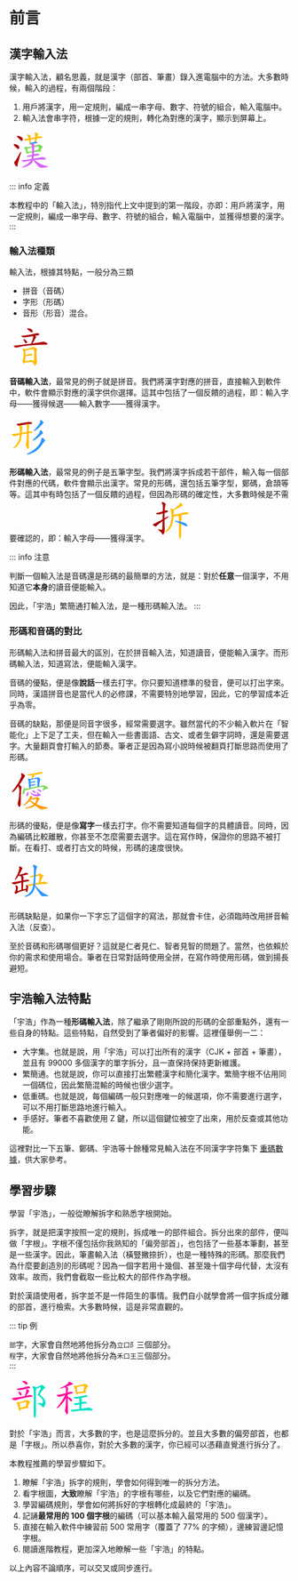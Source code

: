 # 前言

## 漢字輸入法

漢字輸入法，顧名思義，就是漢字（部首、筆畫）錄入進電腦中的方法。大多數時候，輸入的過程，有兩個階段：

1. 用戶將漢字，用一定規則，編成一串字母、數字、符號的組合，輸入電腦中。
2. 輸入法會串字符，根據一定的規則，轉化為對應的漢字，顯示到屏幕上。

<svg style="width: 75px; height: 75px; margin-right: 5px;"><g transform="translate(0, 65.91796875) scale(0.0732421875, -0.0732421875)"><path d="M 226 723 Q 251 699 277 672 Q 292 656 310 657 Q 323 658 328 673 Q 334 689 324 724 Q 318 743 287 758 Q 209 788 196 779 Q 190 775 192 760 Q 196 747 226 723 Z" style="fill: rgb(174, 1, 1);"></path><path d="M 128 533 Q 176 478 215 457 Q 231 454 242 469 Q 249 482 247 502 Q 235 550 145 575 Q 144 576 143 576 Q 124 580 114 577 Q 107 576 109 562 Q 110 549 128 533 Z" style="fill: rgb(174, 1, 1);"></path><path d="M 130 145 Q 117 141 121 123 Q 143 44 177 30 Q 184 23 195 26 Q 202 29 203 55 Q 204 94 287 359 Q 293 375 292 382 Q 291 392 281 385 Q 269 376 167 189 Q 157 167 130 145 Z" style="fill: rgb(174, 1, 1);"></path><path d="M 683 712 Q 744 722 798 728 Q 808 727 817 739 Q 818 749 796 760 Q 766 782 693 758 L 633 743 Q 624 743 525 721 L 477 715 Q 429 712 376 703 Q 349 700 370 683 Q 398 659 438 668 Q 459 674 485 677 L 526 685 Q 572 695 631 704 L 683 712 Z" style="fill: rgb(255, 189, 5);"></path><path d="M 525 721 Q 525 787 521 791 Q 520 792 519 792 Q 506 802 481 809 Q 462 813 445 804 Q 436 797 449 785 Q 465 761 477 715 L 485 677 Q 501 575 509 560 Q 516 551 522 558 Q 525 562 528 572 L 530 610 Q 529 625 528 638 Q 527 663 526 685 L 525 721 Z" style="fill: rgb(255, 189, 5);"></path><path d="M 664 635 Q 673 675 683 712 L 693 758 Q 694 762 696 767 Q 696 771 713 811 Q 717 820 701 836 Q 671 857 650 864 Q 637 868 628 862 Q 621 856 626 842 Q 636 823 636 809 Q 635 778 633 743 L 631 704 Q 627 670 623 633 C 620 603 657 606 664 635 Z" style="fill: rgb(255, 189, 5);"></path><path d="M 581 586 Q 615 593 685 599 Q 695 600 696 609 Q 697 616 668 634 Q 667 635 664 635 L 623 633 Q 571 618 530 610 C 478 600 506 571 581 586 Z" style="fill: rgb(44, 150, 255);"></path><path d="M 435 498 Q 431 507 385 511 Q 373 514 371 508 Q 365 502 374 488 Q 399 446 418 376 Q 422 355 436 342 Q 454 323 458 337 Q 459 344 460 355 L 456 385 Q 444 440 441 466 L 435 498 Z" style="fill: rgb(125, 218, 88);"></path><path d="M 767 433 Q 788 475 813 488 Q 831 504 817 522 Q 802 535 753 562 Q 737 569 715 563 Q 666 544 618 531 L 559 517 Q 498 507 435 498 C 405 494 412 459 441 466 Q 448 467 459 471 Q 508 481 560 491 L 613 501 Q 649 508 685 516 Q 713 523 726 511 Q 732 505 729 492 Q 722 461 713 435 C 704 406 753 407 767 433 Z" style="fill: rgb(125, 218, 88);"></path><path d="M 610 379 Q 682 391 780 400 Q 790 401 792 409 Q 792 416 767 433 C 752 444 742 441 713 435 Q 658 423 610 412 L 562 402 Q 505 393 456 385 C 426 380 430 355 460 355 Q 466 354 476 356 Q 510 365 561 372 L 610 379 Z" style="fill: rgb(125, 218, 88);"></path><path d="M 604 282 Q 668 294 725 302 Q 750 306 741 320 Q 731 336 703 341 Q 667 345 607 325 L 558 314 Q 494 301 436 286 Q 418 282 440 266 Q 452 257 555 274 L 604 282 Z" style="fill: rgb(216, 99, 249);"></path><path d="M 623 185 Q 708 195 831 197 Q 892 194 900 206 Q 904 216 888 230 Q 837 266 801 258 Q 725 240 594 219 L 545 211 Q 436 195 312 178 Q 291 175 307 159 Q 320 146 338 141 Q 359 137 374 141 Q 447 162 530 172 L 586 181 L 588 181 L 623 185 Z" style="fill: rgb(216, 99, 249);"></path><path d="M 594 219 Q 600 250 604 282 L 607 325 Q 608 353 610 379 L 610 412 Q 610 437 610 459 Q 610 480 613 501 L 618 531 Q 619 538 623 547 Q 627 559 619 565 Q 604 577 581 586 C 554 599 509 595 528 572 Q 555 545 559 517 L 560 491 Q 561 445 562 402 L 561 372 Q 560 342 558 314 L 555 274 Q 554 267 553 257 Q 552 233 545 211 L 530 172 Q 482 97 402 57 Q 368 41 318 20 Q 306 16 302 13 Q 298 9 312 5 Q 405 -1 524 80 Q 539 92 551 106 Q 575 137 586 181 L 594 219 Z" style="fill: rgb(216, 99, 249);"></path><path d="M 588 181 Q 589 180 591 178 Q 720 13 757 2 Q 808 -16 932 8 Q 951 9 953 15 Q 954 22 940 28 Q 760 86 698 130 Q 653 158 623 185 C 600 205 569 204 588 181 Z" style="fill: rgb(216, 99, 249);"></path></g></svg>

::: info 定義

本教程中的「輸入法」，特別指代上文中提到的第一階段，亦即：用戶將漢字，用一定規則，編成一串字母、數字、符號的組合，輸入電腦中，並獲得想要的漢字。
:::

### 輸入法種類

輸入法，根據其特點，一般分為三類

- 拼音（音碼）
- 字形（形碼）
- 音形（形音）混合。

<svg style="width: 75px; height: 75px; margin-right: 5px;"><g transform="translate(0, 65.91796875) scale(0.0732421875, -0.0732421875)"><path d="M 477 795 Q 502 776 527 752 Q 542 740 558 742 Q 568 743 573 756 Q 577 772 566 801 Q 554 831 470 843 Q 454 846 448 843 Q 444 839 445 826 Q 449 816 477 795 Z" style="fill: rgb(174, 1, 1);"></path><path d="M 636 659 Q 648 662 664 664 Q 724 676 733 683 Q 743 690 739 700 Q 732 712 702 721 Q 675 727 566 697 Q 422 667 320 661 Q 283 657 308 638 Q 353 611 407 622 Q 495 637 589 651 L 636 659 Z" style="fill: rgb(174, 1, 1);"></path><path d="M 357 544 Q 384 490 407 474 Q 417 470 428 478 Q 435 487 437 500 Q 434 536 375 572 Q 363 579 354 578 Q 350 578 349 568 Q 348 558 357 544 Z" style="fill: rgb(174, 1, 1);"></path><path d="M 570 471 Q 612 540 625 567 Q 635 588 654 613 Q 667 625 660 635 Q 653 647 636 659 C 612 677 584 681 589 651 Q 598 618 544 487 Q 540 477 537 466 C 529 437 554 445 570 471 Z" style="fill: rgb(174, 1, 1);"></path><path d="M 537 466 Q 524 466 511 463 Q 333 441 122 416 Q 98 415 116 395 Q 152 362 192 372 Q 444 441 912 442 Q 934 442 939 452 Q 946 465 927 480 Q 861 529 800 509 Q 706 491 570 471 L 537 466 Z" style="fill: rgb(174, 1, 1);"></path><path d="M 385 329 Q 367 347 335 344 Q 322 340 328 328 Q 373 243 338 87 Q 313 23 347 -16 Q 354 -29 364 -23 Q 371 -16 379 3 L 389 35 Q 395 68 396 159 L 396 188 Q 397 273 399 296 C 400 317 400 317 385 329 Z" style="fill: rgb(255, 189, 5);"></path><path d="M 563 16 Q 591 -21 612 -55 Q 622 -74 632 -73 Q 648 -72 665 -38 Q 683 -1 680 46 Q 673 122 667 261 Q 666 292 682 314 Q 692 327 682 337 Q 664 356 612 380 Q 594 389 579 380 Q 513 350 385 329 C 355 324 370 290 399 296 Q 582 332 592 329 Q 595 328 599 325 Q 626 298 608 50 Q 604 37 594 37 C 573 16 559 22 563 16 Z" style="fill: rgb(255, 189, 5);"></path><path d="M 396 159 Q 400 159 405 159 Q 487 171 550 178 Q 574 182 565 196 Q 555 212 527 216 Q 500 220 396 188 C 367 179 366 159 396 159 Z" style="fill: rgb(255, 189, 5);"></path><path d="M 379 3 Q 389 -1 403 2 Q 455 12 563 16 C 593 17 614 18 594 37 Q 587 44 570 57 Q 554 66 523 59 Q 450 44 389 35 C 359 31 350 11 379 3 Z" style="fill: rgb(255, 189, 5);"></path></g></svg>

**音碼輸入法**，最常見的例子就是拼音。我們將漢字對應的拼音，直接輸入到軟件中，軟件會顯示對應的漢字供你選擇。這其中包括了一個反饋的過程，即：輸入字母——獲得候選——輸入數字——獲得漢字。

<svg style="width: 75px; height: 75px; margin-right: 5px;"><g transform="translate(0, 65.91796875) scale(0.0732421875, -0.0732421875)"><path d="M 459 712 Q 504 719 543 723 Q 555 722 564 735 Q 565 748 541 759 Q 504 781 445 764 Q 255 731 197 723 Q 166 719 190 700 Q 212 681 234 676 L 266 680 Q 330 695 417 707 L 459 712 Z" style="fill: rgb(174, 1, 1);"></path><path d="M 479 490 Q 516 496 559 499 Q 575 500 577 508 Q 578 521 560 531 Q 530 546 480 534 L 433 525 Q 360 512 310 502 L 260 494 Q 142 479 79 476 Q 66 475 62 467 Q 58 457 74 443 Q 116 413 157 425 Q 209 441 257 451 L 306 462 Q 349 474 432 484 L 479 490 Z" style="fill: rgb(255, 189, 5);"></path><path d="M 234 676 Q 234 672 242 660 Q 264 620 260 494 L 257 451 Q 257 333 180 221 Q 146 178 111 146 Q 98 133 94 128 Q 93 121 104 121 Q 170 128 255 259 Q 261 272 268 285 Q 293 348 306 462 L 310 502 Q 316 616 320 636 Q 326 655 306 665 Q 281 677 266 680 C 237 689 226 692 234 676 Z" style="fill: rgb(255, 189, 5);"></path><path d="M 432 484 Q 431 469 431 452 Q 424 262 409 224 Q 400 182 436 130 Q 448 111 456 105 Q 469 104 474 118 Q 487 152 483 184 Q 479 350 479 490 L 480 534 Q 481 633 489 673 Q 490 686 484 693 Q 471 705 459 712 C 434 729 406 735 417 707 L 418 706 Q 436 676 433 525 L 432 484 Z" style="fill: rgb(255, 189, 5);"></path><path d="M 760 794 Q 772 761 697 662 Q 661 617 614 568 Q 604 561 600 554 Q 596 544 609 545 Q 669 551 798 697 Q 817 722 834 732 Q 844 741 841 755 Q 838 768 814 793 Q 792 814 773 816 Q 755 816 760 794 Z" style="fill: rgb(44, 150, 255);"></path><path d="M 754 548 Q 761 514 677 421 Q 637 379 584 335 Q 574 328 570 322 Q 564 312 578 312 Q 629 312 774 443 Q 801 471 820 481 Q 830 488 829 503 Q 828 515 807 542 Q 786 564 769 567 Q 751 568 754 548 Z" style="fill: rgb(44, 150, 255);"></path><path d="M 793 359 Q 778 208 604 85 Q 601 84 598 81 Q 550 44 436 -16 Q 426 -23 432 -28 Q 439 -32 454 -30 Q 530 -15 599 21 Q 719 76 831 245 Q 850 272 873 296 Q 885 305 880 318 Q 876 331 845 359 Q 823 378 811 378 Q 795 377 793 359 Z" style="fill: rgb(44, 150, 255);"></path></g></svg>

**形碼輸入法**，最常見的例子是五筆字型。我們將漢字拆成若干部件，輸入每一個部件對應的代碼，軟件會顯示出漢字。常見的形碼，還包括五筆字型，鄭碼，倉頡等等。這其中有時包括了一個反饋的過程，但因為形碼的確定性，大多數時候是不需要確認的，即：輸入字母——獲得漢字。
<svg style="width: 75px; height: 75px; margin-right: 5px;"><g transform="translate(0, 65.91796875) scale(0.0732421875, -0.0732421875)"><path d="M 330 568 Q 349 575 371 580 Q 404 590 409 595 Q 418 604 412 612 Q 405 624 374 629 Q 352 632 333 626 L 284 606 Q 200 578 135 567 Q 98 558 126 543 Q 174 522 226 539 Q 254 546 283 554 L 330 568 Z" style="fill: rgb(174, 1, 1);"></path><path d="M 278 364 Q 277 285 275 186 Q 274 164 261 156 Q 254 150 196 163 Q 165 175 167 165 Q 168 158 187 143 Q 244 95 258 69 Q 274 38 288 36 Q 301 35 316 68 Q 334 111 333 182 Q 327 291 327 399 L 327 435 Q 326 502 330 568 L 333 626 Q 333 708 352 770 Q 368 798 316 821 Q 285 840 265 833 Q 249 827 263 805 Q 284 778 285 746 Q 286 730 284 606 L 283 554 Q 282 493 279 410 L 278 364 Z" style="fill: rgb(174, 1, 1);"></path><path d="M 327 399 Q 360 424 393 444 Q 417 457 428 472 Q 435 485 424 485 Q 411 485 327 435 L 279 410 Q 194 367 117 323 Q 83 304 58 298 Q 45 294 43 285 Q 42 275 55 261 Q 74 245 97 236 Q 113 230 124 242 Q 181 300 278 364 L 327 399 Z" style="fill: rgb(174, 1, 1);"></path><path d="M 560 637 Q 758 736 762 737 Q 784 744 777 762 Q 767 781 744 799 Q 723 815 710 815 Q 697 816 699 802 Q 700 774 620 710 Q 586 683 548 653 C 524 634 533 624 560 637 Z" style="fill: rgb(255, 189, 5);"></path><path d="M 554 517 Q 557 610 560 625 Q 561 632 560 637 C 561 647 561 647 548 653 Q 547 654 544 656 Q 493 678 478 675 Q 459 671 475 649 Q 508 598 494 390 Q 487 336 462 272 Q 441 214 389 156 Q 346 113 341 104 Q 340 97 352 98 Q 388 98 457 174 Q 545 277 552 484 L 554 517 Z" style="fill: rgb(255, 189, 5);"></path><path d="M 726 515 Q 823 527 923 541 Q 924 544 926 545 Q 930 555 914 567 Q 860 600 803 578 Q 725 557 554 517 C 525 510 522 489 552 484 Q 579 478 597 483 Q 625 495 664 502 L 726 515 Z" style="fill: rgb(255, 189, 5);"></path><path d="M 741 347 Q 742 375 743 404 Q 744 437 753 477 Q 756 496 742 505 Q 733 511 726 515 C 701 531 651 529 664 502 Q 683 477 684 366 Q 684 363 684 360 L 684 319 Q 677 -38 698 -69 Q 704 -76 711 -74 Q 726 -64 733 -5 Q 740 62 740 129 Q 737 171 740 295 L 741 347 Z" style="fill: rgb(255, 189, 5);"></path><path d="M 740 295 Q 792 273 848 245 Q 866 235 878 235 Q 885 236 888 247 Q 894 260 872 289 Q 851 322 741 347 L 684 360 Q 623 375 585 379 Q 578 380 579 371 Q 583 361 593 356 Q 636 340 684 319 L 740 295 Z" style="fill: rgb(44, 150, 255);"></path></g></svg>

::: info 注意

判斷一個輸入法是音碼還是形碼的最簡單的方法，就是：對於**任意**一個漢字，不用知道它**本身**的讀音便能輸入。

因此，「宇浩」繁簡通打輸入法，是一種形碼輸入法。
:::

### 形碼和音碼的對比

形碼輸入法和拼音最大的區別，在於拼音輸入法，知道讀音，便能輸入漢字。而形碼輸入法，知道寫法，便能輸入漢字。

音碼的優點，便是像**說話**一樣去打字。你只要知道標準的發音，便可以打出字來。同時，漢語拼音也是當代人的必修課，不需要特別地學習，因此，它的學習成本近乎為零。

音碼的缺點，那便是同音字很多，經常需要選字。雖然當代的不少輸入軟片在「智能化」上下足了工夫，但在輸入一些書面語、古文、或者生僻字詞時，還是需要選字。大量翻頁會打輸入的節奏。筆者正是因為寫小說時候被翻頁打斷思路而使用了形碼。

<svg style="width: 75px; height: 75px; margin-right: 5px;"><g transform="translate(0, 65.91796875) scale(0.0732421875, -0.0732421875)"><path d="M 250 541 Q 289 596 331 665 Q 356 714 380 737 Q 390 749 384 763 Q 380 776 350 799 Q 322 818 301 817 Q 282 816 291 792 Q 306 761 294 734 Q 260 643 204 557 Q 152 475 78 384 Q 68 374 66 367 Q 62 355 77 358 Q 119 368 212 492 Q 216 499 223 506 L 250 541 Z" style="fill: rgb(174, 1, 1);"></path><path d="M 223 506 Q 247 445 247 387 Q 237 225 236 218 Q 226 160 210 99 Q 200 54 234 3 Q 235 3 237 0 Q 255 -16 267 11 Q 282 51 281 98 Q 285 390 297 456 Q 304 483 295 494 Q 253 539 250 541 C 229 562 213 534 223 506 Z" style="fill: rgb(174, 1, 1);"></path><path d="M 604 778 Q 677 791 757 803 Q 809 813 818 820 Q 825 826 822 834 Q 816 844 792 852 Q 768 858 665 829 Q 562 805 457 799 Q 426 795 447 780 Q 478 759 547 770 Q 556 771 567 772 L 604 778 Z" style="fill: rgb(255, 189, 5);"></path><path d="M 562 687 Q 598 726 613 738 Q 626 745 621 755 Q 617 765 604 778 C 583 800 568 802 567 772 Q 567 753 549 710 Q 539 695 537 684 Q 536 684 536 683 C 524 656 542 665 562 687 Z" style="fill: rgb(255, 189, 5);"></path><path d="M 503 680 Q 493 689 481 693 Q 471 694 464 691 Q 457 687 460 679 Q 472 658 480 576 Q 481 533 489 457 C 492 427 527 434 526 464 Q 525 488 525 509 L 525 530 Q 524 557 524 581 L 524 604 Q 524 628 525 654 C 525 662 525 662 503 680 Z" style="fill: rgb(44, 150, 255);"></path><path d="M 736 501 Q 748 642 762 658 Q 772 671 762 685 Q 753 695 712 721 Q 702 728 613 700 Q 589 696 562 687 L 536 683 Q 520 682 503 680 C 473 677 496 647 525 654 Q 627 679 668 684 Q 684 687 690 681 Q 693 675 690 493 C 690 463 733 471 736 501 Z" style="fill: rgb(44, 150, 255);"></path><path d="M 524 581 Q 524 582 527 582 Q 585 594 630 601 Q 648 605 641 614 Q 632 624 612 628 Q 582 631 524 604 C 497 591 495 572 524 581 Z" style="fill: rgb(44, 150, 255);"></path><path d="M 525 509 Q 528 509 534 510 Q 592 522 634 529 Q 652 533 645 542 Q 636 552 616 556 Q 597 557 525 530 C 497 520 495 507 525 509 Z" style="fill: rgb(44, 150, 255);"></path><path d="M 391 440 L 391 441 Q 379 457 369 464 Q 353 473 355 452 Q 364 422 326 369 Q 316 351 340 310 Q 358 294 366 315 Q 369 321 391 408 L 391 440 Z" style="fill: rgb(125, 218, 88);"></path><path d="M 391 408 Q 407 402 426 407 Q 508 437 766 480 Q 821 487 838 485 Q 851 482 851 474 Q 851 473 822 412 Q 813 399 819 396 Q 826 393 842 402 Q 890 432 929 440 Q 960 447 961 456 Q 958 465 897 512 Q 881 527 858 525 Q 801 515 736 501 L 690 493 Q 621 483 526 464 L 489 457 Q 486 458 483 457 Q 437 447 391 440 C 361 435 361 413 391 408 Z" style="fill: rgb(125, 218, 88);"></path><path d="M 455 365 Q 442 335 423 309 Q 411 288 420 265 Q 426 253 439 261 Q 470 285 472 327 Q 475 349 471 365 Q 467 371 464 371 Q 458 370 455 365 Z" style="fill: rgb(216, 99, 249);"></path><path d="M 518 339 Q 561 264 660 256 Q 694 252 733 259 Q 761 269 772 285 Q 782 298 759 307 Q 722 329 677 372 Q 674 375 671 373 Q 670 370 673 364 Q 698 315 692 306 Q 688 302 657 299 Q 588 298 526 351 Q 520 358 515 353 Q 511 349 518 339 Z" style="fill: rgb(216, 99, 249);"></path><path d="M 575 373 Q 609 342 626 337 Q 636 336 641 344 Q 644 353 641 363 Q 637 378 624 385 Q 582 406 564 397 Q 560 396 563 389 Q 564 382 575 373 Z" style="fill: rgb(216, 99, 249);"></path><path d="M 715 398 Q 763 359 771 359 Q 778 359 782 368 Q 785 378 778 399 Q 771 418 711 430 Q 701 431 696 430 Q 692 427 694 419 Q 697 412 715 398 Z" style="fill: rgb(216, 99, 249);"></path><path d="M 547 201 Q 572 238 573 243 Q 569 253 548 258 Q 526 264 516 261 Q 510 260 509 249 Q 499 176 343 34 Q 327 21 349 25 Q 409 37 500 142 L 515 159 Q 524 171 534 184 L 547 201 Z" style="fill: rgb(254, 153, 0);"></path><path d="M 601 55 Q 591 48 580 38 Q 528 4 394 -25 Q 381 -26 387 -34 Q 393 -40 417 -41 Q 504 -34 554 -18 Q 599 -2 633 29 L 668 65 Q 692 96 710 138 Q 720 166 738 178 Q 751 188 739 202 Q 724 218 698 232 Q 682 239 663 233 Q 621 211 563 203 Q 553 203 547 201 C 517 197 506 195 534 184 Q 535 184 538 182 Q 560 170 593 180 L 655 194 Q 667 198 669 185 Q 669 140 629 85 L 601 55 Z" style="fill: rgb(254, 153, 0);"></path><path d="M 633 29 Q 744 -58 774 -65 Q 852 -65 934 -38 Q 952 -34 953 -28 Q 954 -21 939 -18 Q 887 -5 827 7 Q 763 22 668 65 L 629 85 Q 604 100 578 117 Q 536 147 515 159 C 489 175 478 162 500 142 Q 510 132 601 55 L 633 29 Z" style="fill: rgb(254, 153, 0);"></path></g></svg>

形碼的優點，便是像**寫字**一樣去打字。你不需要知道每個字的具體讀音。同時，因為編碼比較離散，你甚至不怎麼需要去選字。這在寫作時，保證你的思路不被打斷。在看打、或者打古文的時候，形碼的速度很快。

<svg style="width: 75px; height: 75px; margin-right: 5px;"><g transform="translate(0, 65.91796875) scale(0.0732421875, -0.0732421875)"><path d="M 243 554 Q 268 594 293 650 Q 306 681 319 698 Q 326 708 320 720 Q 316 730 287 746 Q 262 759 245 756 Q 229 752 239 734 Q 252 716 247 698 Q 223 590 146 456 Q 139 446 137 440 Q 136 430 148 434 Q 172 443 229 533 L 243 554 Z" style="fill: rgb(174, 1, 1);"></path><path d="M 318 527 Q 318 528 320 528 Q 455 561 460 566 Q 467 573 463 581 Q 456 591 429 597 Q 401 601 375 589 Q 347 579 315 569 Q 281 562 243 554 C 214 548 201 543 229 533 L 230 533 Q 251 523 282 522 C 299 521 299 521 318 527 Z" style="fill: rgb(174, 1, 1);"></path><path d="M 344 373 Q 402 386 473 395 Q 489 398 490 405 Q 491 418 473 426 Q 446 438 424 433 Q 381 423 346 414 L 299 404 Q 173 379 81 366 Q 68 365 65 357 Q 62 347 77 335 Q 116 308 157 322 Q 242 350 299 363 L 344 373 Z" style="fill: rgb(174, 1, 1);"></path><path d="M 336 192 Q 340 291 344 373 L 346 414 Q 347 432 348 449 Q 349 465 350 477 Q 357 493 348 503 Q 332 519 318 527 C 293 543 271 550 282 522 Q 298 485 299 404 L 299 363 Q 298 297 297 182 C 297 152 335 162 336 192 Z" style="fill: rgb(174, 1, 1);"></path><path d="M 413 209 Q 371 202 336 192 L 297 182 Q 249 170 211 154 Q 198 151 202 167 Q 206 198 212 230 Q 216 251 208 263 Q 195 279 175 291 Q 165 297 156 295 Q 147 291 153 275 Q 169 233 161 192 Q 155 153 139 137 Q 123 121 130 109 Q 140 96 155 87 Q 167 81 176 88 Q 207 127 363 166 Q 396 173 406 172 C 436 174 443 214 413 209 Z" style="fill: rgb(174, 1, 1);"></path><path d="M 406 172 Q 406 145 418 127 Q 425 118 433 126 Q 451 144 451 169 Q 455 217 466 252 Q 473 270 458 280 Q 446 290 434 298 Q 424 302 416 299 Q 409 295 411 282 Q 423 246 413 209 L 406 172 Z" style="fill: rgb(174, 1, 1);"></path><path d="M 771 366 Q 795 480 832 509 Q 848 528 833 545 Q 817 557 765 579 Q 747 586 726 576 Q 686 558 648 547 L 606 536 Q 561 526 515 519 Q 499 518 502 508 Q 505 501 522 495 Q 547 485 579 498 Q 589 501 605 503 L 646 512 Q 731 531 739 525 Q 751 515 749 490 Q 737 415 722 356 C 715 327 765 337 771 366 Z" style="fill: rgb(255, 189, 5);"></path><path d="M 635 305 Q 701 327 918 328 Q 936 329 940 337 Q 944 347 929 359 Q 875 396 814 376 Q 793 373 771 366 L 722 356 Q 667 350 637 341 L 592 333 Q 528 324 458 312 Q 440 311 454 295 Q 467 283 483 279 Q 502 275 517 279 Q 550 289 587 296 L 635 305 Z" style="fill: rgb(255, 189, 5);"></path><path d="M 634 300 Q 634 303 635 305 L 637 341 Q 637 344 638 345 Q 642 430 646 512 L 648 547 Q 649 659 680 740 Q 687 755 677 765 Q 655 784 616 795 Q 592 802 583 795 Q 574 788 581 776 Q 603 740 606 694 Q 607 615 606 536 L 605 503 Q 601 418 592 333 L 587 296 Q 571 155 471 79 Q 437 55 390 30 Q 377 23 377 19 Q 378 15 389 14 Q 405 11 443 24 Q 509 43 555 92 Q 615 155 630 268 L 634 300 Z" style="fill: rgb(44, 150, 255);"></path><path d="M 630 268 Q 694 160 778 45 Q 794 26 823 25 Q 919 24 950 27 Q 959 28 960 33 Q 961 37 949 45 Q 807 114 749 176 Q 695 227 634 300 C 615 323 615 294 630 268 Z" style="fill: rgb(44, 150, 255);"></path></g></svg>

形碼缺點是，如果你一下字忘了這個字的寫法，那就會卡住，必須臨時改用拼音輸入法（反查）。

至於音碼和形碼哪個更好？這就是仁者見仁、智者見智的問題了。當然，也依賴於你的需求和使用場合。筆者在日常對話時使用全拼，在寫作時使用形碼，做到揚長避短。

## 宇浩輸入法特點

「宇浩」作為一種**形碼輸入法**，除了繼承了剛剛所說的形碼的全部重點外，還有一些自身的特點。這些特點，自然受到了筆者偏好的影響。這裡僅舉例一二：

- 大字集。也就是說，用「宇浩」可以打出所有的漢字（CJK + 部首 + 筆畫），並且有 99000 多個漢字的單字拆分，且一直保持保持更新維護。
- 繁簡通。也就是說，你可以直接打出繁體漢字和簡化漢字。繁簡字根不佔用同一個碼位，因此繁簡混輸的時候也很少選字。
- 低重碼。也就是說，每個編碼一般只對應唯一的候選項，你不需要進行選字，可以不用打斷思路地進行輸入。
- 手感好。筆者不喜歡使用 Z 鍵，所以這個鍵位被空了出來，用於反查或其他功能。

這裡對比一下五筆、鄭碼、宇浩等十餘種常見輸入法在不同漢字字符集下 [重碼數據](../docs/statistics)，供大家參考。

## 學習步驟

學習「宇浩」，一般從瞭解拆字和熟悉字根開始。

拆字，就是把漢字按照一定的規則，拆成唯一的部件組合。拆分出來的部件，便叫做「字根」。字根不僅包括你我熟知的「偏旁部首」，也包括了一些基本筆劃，甚至是一些漢字。因此，筆畫輸入法（橫豎撇捺折），也是一種特殊的形碼。那麼我們為什麼要創造別的形碼呢？因為一個字若用十幾個、甚至幾十個字母代替，太沒有效率。故而，我們會截取一些比較大的部件作為字根。

對於漢語使用者，拆字並不是一件陌生的事情。我們自小就學會將一個字拆成分離的部首，進行檢索。大多數時候，這是非常直觀的。

::: tip 例

`部`字，大家會自然地將他拆分為`立口阝`三個部分。  
`程`字，大家會自然地將他拆分為`禾口王`三個部分。  
:::

<svg style="width: 75px; height: 75px; margin-right: 5px;"><g transform="translate(0, 65.91796875) scale(0.0732421875, -0.0732421875)"><path d="M 337 833 Q 325 834 323 827 Q 319 820 329 810 Q 393 740 426 735 Q 433 734 439 738 Q 443 742 446 759 Q 447 775 441 790 Q 428 817 337 833 Z" style="fill: rgb(255, 5, 155);"></path><path d="M 205 642 Q 168 635 195 618 Q 240 594 295 609 Q 377 625 462 644 Q 502 654 507 659 Q 516 666 511 676 Q 504 688 474 695 Q 443 701 412 688 Q 369 673 321 661 Q 267 648 205 642 Z" style="fill: rgb(255, 5, 155);"></path><path d="M 229 546 Q 254 479 278 470 Q 290 466 300 480 Q 304 492 301 512 Q 297 528 279 540 Q 252 562 240 568 Q 233 572 228 562 Q 225 555 229 546 Z" style="fill: rgb(255, 5, 155);"></path><path d="M 418 465 Q 419 469 423 472 Q 439 499 459 533 Q 466 548 481 567 Q 494 577 487 588 Q 478 604 450 622 Q 437 631 421 625 Q 412 621 418 611 Q 425 580 388 473 Q 384 466 382 457 C 374 428 403 439 418 465 Z" style="fill: rgb(255, 5, 155);"></path><path d="M 382 457 Q 181 418 87 410 Q 72 409 69 400 Q 65 388 82 376 Q 124 346 169 359 Q 358 419 555 441 Q 573 442 573 451 Q 574 464 556 475 Q 526 488 502 483 Q 457 474 418 465 L 382 457 Z" style="fill: rgb(255, 5, 155);"></path><path d="M 235 304 Q 223 308 200 313 Q 188 316 185 311 Q 178 304 187 289 Q 212 235 229 147 Q 233 122 248 104 Q 266 82 271 97 Q 275 110 274 132 L 269 169 Q 256 253 255 276 C 253 298 253 298 235 304 Z" style="fill: rgb(255, 189, 5);"></path><path d="M 453 193 Q 475 268 504 289 Q 519 307 504 323 Q 429 377 380 345 Q 298 318 235 304 C 206 297 226 270 255 276 Q 270 279 393 308 Q 408 312 414 306 Q 426 294 407 205 C 401 176 444 164 453 193 Z" style="fill: rgb(255, 189, 5);"></path><path d="M 274 132 Q 332 147 461 163 Q 471 164 473 174 Q 473 181 453 193 C 429 208 429 208 407 205 Q 397 204 389 201 Q 323 182 269 169 C 240 162 245 125 274 132 Z" style="fill: rgb(255, 189, 5);"></path><path d="M 664 637 Q 673 643 756 671 Q 760 672 771 667 Q 781 660 772 641 Q 700 493 700 487 Q 699 475 722 465 Q 843 387 827 300 Q 824 293 818 285 Q 805 275 779 278 Q 740 285 706 288 Q 699 289 699 281 Q 702 274 717 263 Q 792 227 808 197 Q 817 184 830 182 Q 842 182 857 194 Q 893 242 892 298 Q 889 385 767 476 Q 728 497 803 584 Q 807 590 812 594 Q 834 628 867 645 Q 898 661 872 682 Q 835 716 810 728 Q 792 735 775 725 Q 753 707 656 672 C 628 662 636 625 664 637 Z" style="fill: rgb(1, 225, 199);"></path><path d="M 605 -38 Q 611 -63 618 -73 Q 624 -80 631 -78 Q 646 -69 652 -8 Q 661 83 657 173 Q 654 224 654 555 Q 654 582 664 637 C 669 664 669 664 656 672 Q 655 673 654 674 Q 620 695 605 698 Q 592 702 576 693 Q 567 684 575 674 Q 600 629 603 588 Q 606 425 601 173 Q 600 16 605 -38 Z" style="fill: rgb(1, 225, 199);"></path></g></svg><svg style="width: 75px; height: 75px; margin-right: 5px;"><g transform="translate(0, 65.91796875) scale(0.0732421875, -0.0732421875)"><path d="M 317 687 Q 423 732 454 738 Q 470 739 474 747 Q 478 757 466 769 Q 406 809 372 806 Q 365 802 364 792 Q 367 750 157 652 Q 151 643 158 640 Q 179 640 265 670 Q 274 673 288 674 L 317 687 Z" style="fill: rgb(255, 5, 155);"></path><path d="M 347 498 Q 396 511 457 521 Q 473 525 474 532 Q 475 545 456 554 Q 428 564 405 559 Q 374 552 348 543 L 306 533 Q 159 497 92 488 Q 79 487 76 478 Q 73 468 89 456 Q 132 429 173 444 Q 234 468 283 481 L 347 498 Z" style="fill: rgb(255, 5, 155);"></path><path d="M 347 434 Q 347 465 347 498 L 348 543 Q 349 610 356 643 Q 359 656 351 662 Q 332 678 317 687 C 292 704 277 702 288 674 Q 306 647 306 533 L 305 413 Q 305 257 285 127 Q 267 112 295 51 Q 308 18 328 6 Q 340 5 345 18 Q 357 51 353 81 Q 347 253 347 401 L 347 434 Z" style="fill: rgb(255, 5, 155);"></path><path d="M 283 481 Q 229 355 78 170 Q 72 160 84 158 Q 108 158 211 273 Q 260 328 305 413 C 354 504 296 511 283 481 Z" style="fill: rgb(255, 5, 155);"></path><path d="M 347 401 Q 363 391 412 337 Q 422 327 436 326 Q 445 326 449 337 Q 453 349 448 373 Q 441 404 354 433 Q 350 434 347 434 C 317 437 322 418 347 401 Z" style="fill: rgb(255, 5, 155);"></path><path d="M 552 707 Q 540 713 512 716 Q 500 720 497 714 Q 490 708 499 692 Q 527 637 544 548 Q 548 521 564 503 Q 582 481 587 497 Q 588 504 590 515 L 588 548 Q 579 576 568 676 C 565 702 565 702 552 707 Z" style="fill: rgb(255, 189, 5);"></path><path d="M 779 572 Q 806 659 838 683 Q 854 702 840 718 Q 824 731 773 755 Q 757 762 735 754 Q 668 727 552 707 C 522 702 539 670 568 676 Q 736 709 745 704 L 746 703 Q 756 693 753 675 Q 744 621 731 577 C 723 548 770 543 779 572 Z" style="fill: rgb(255, 189, 5);"></path><path d="M 590 515 Q 600 514 611 516 Q 668 528 792 538 Q 802 539 804 548 Q 804 555 779 572 C 767 581 761 580 731 577 Q 730 578 727 577 Q 648 558 588 548 C 558 543 560 516 590 515 Z" style="fill: rgb(255, 189, 5);"></path><path d="M 668 407 Q 828 437 834 441 Q 843 448 838 456 Q 832 468 804 476 Q 780 482 671 453 Q 584 437 514 431 Q 480 427 503 410 Q 543 383 620 400 L 622 400 L 668 407 Z" style="fill: rgb(1, 225, 199);"></path><path d="M 685 261 Q 703 265 802 278 Q 812 277 821 290 Q 822 302 799 311 Q 769 332 688 308 L 635 295 Q 617 292 508 277 Q 480 273 502 256 Q 514 246 528 238 Q 541 231 563 237 Q 594 244 635 252 L 685 261 Z" style="fill: rgb(1, 225, 199);"></path><path d="M 679 144 Q 682 208 685 261 L 688 308 Q 689 323 690 337 Q 694 382 690 388 Q 680 398 668 407 C 644 426 607 426 622 400 Q 625 394 629 389 Q 632 380 635 295 L 635 252 Q 635 207 635 139 C 635 109 678 114 679 144 Z" style="fill: rgb(1, 225, 199);"></path><path d="M 635 139 Q 539 130 430 119 Q 408 118 423 99 Q 438 84 456 78 Q 478 72 495 76 Q 651 112 896 104 Q 914 104 932 102 Q 953 102 958 111 Q 964 123 947 138 Q 887 184 837 168 Q 774 158 679 144 L 635 139 Z" style="fill: rgb(1, 225, 199);"></path></g></svg>

對於「宇浩」而言，大多數的字，也是這麼拆分的。並且大多數的偏旁部首，也都是「字根」。所以恭喜你，對於大多數的漢字，你已經可以憑藉直覺進行拆分了。

本教程推薦的學習步驟如下。

1. 瞭解「宇浩」拆字的規則，學會如何得到唯一的拆分方法。
2. 看字根圖，**大致**瞭解「宇浩」的字根有哪些，以及它們對應的編碼。
3. 學習編碼規則，學會如何將拆好的字根轉化成最終的「宇浩」。
4. 記誦**最常用的 100 個字根**的編碼（可以基本輸入最常用的 500 個漢字）。
5. 直接在輸入軟件中練習前 500 常用字（覆蓋了 77% 的字頻），邊練習邊記憶字根。
6. 閱讀進階教程，更加深入地瞭解一些「宇浩」的特點。

以上內容不論順序，可以交叉或同步進行。
